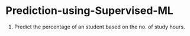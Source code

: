 # Prediction-using-Supervised-ML

1. Predict the percentage of an student based on the no. of study hours. 
